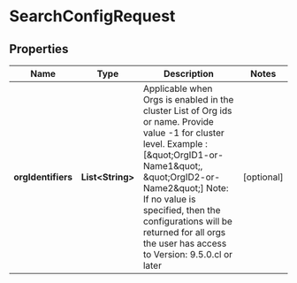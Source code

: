 

# SearchConfigRequest


## Properties

| Name | Type | Description | Notes |
|------------ | ------------- | ------------- | -------------|
|**orgIdentifiers** | **List&lt;String&gt;** |    Applicable when Orgs is enabled in the cluster      List of Org ids or name. Provide value -1 for cluster level. Example : [\&quot;OrgID1-or-Name1\&quot;, \&quot;OrgID2-or-Name2\&quot;]         Note: If no value is specified, then the configurations will be returned for all orgs the user has access to     Version: 9.5.0.cl or later  |  [optional] |



